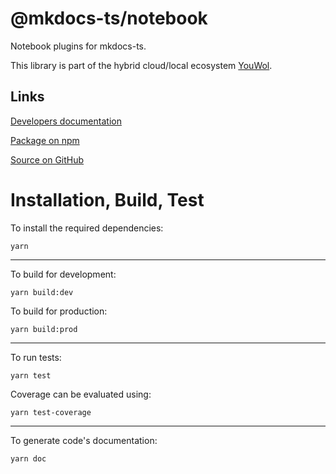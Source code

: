 # @mkdocs-ts/notebook

Notebook plugins for mkdocs-ts.

This library is part of the hybrid cloud/local ecosystem
[YouWol](https://platform.youwol.com/apps/@youwol/platform/latest).

## Links

<!-- no user guide provided -->

[Developers documentation](https://platform.youwol.com/apps/@youwol/cdn-explorer/latest?package=@mkdocs-ts/notebook&tab=doc)

[Package on npm](https://www.npmjs.com/package/@mkdocs-ts/notebook)

[Source on GitHub](https://github.com/mkdocs-ts/notebook)

# Installation, Build, Test

To install the required dependencies:

```shell
yarn
```

---

To build for development:

```shell
yarn build:dev
```

To build for production:

```shell
yarn build:prod
```

---

<!-- no specific test configuration documented -->

To run tests:

```shell
yarn test
```

Coverage can be evaluated using:

```shell
yarn test-coverage
```

---

To generate code's documentation:

```shell
yarn doc
```
